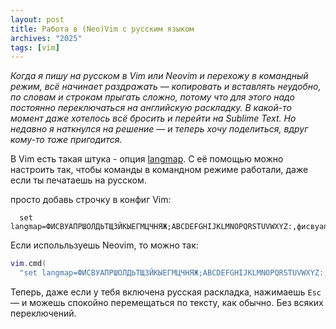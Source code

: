 ```yaml
---
layout: post
title: Работа в (Neo)Vim с русским языком
archives: "2025"
tags: [vim]
---
```

_Когда я пишу на русском в Vim или Neovim и перехожу в командный режим, всё начинает раздражать — копировать и вставлять неудобно, по словам и строкам прыгать сложно, потому что для этого надо постоянно переключаться на английскую раскладку. В какой-то момент даже хотелось всё бросить и перейти на Sublime Text. Но недавно я наткнулся на решение — и теперь хочу поделиться, вдруг кому-то тоже пригодится._

<!--more-->

В Vim есть такая штука - опция [langmap](https://neovim.io/doc/user/options.html#'langmap'). С её помощью можно настроить так, чтобы команды в командном режиме работали, даже если ты печатаешь на русском.

просто добавь строчку в конфиг Vim:
```vim
  set langmap=ФИСВУАПРШОЛДЬТЩЗЙКЫЕГМЦЧНЯЖ;ABCDEFGHIJKLMNOPQRSTUVWXYZ:,фисвуапршолдьтщзйкыегмцчня;abcdefghijklmnopqrstuvwxyz
```

Если испольльзуешь Neovim, то можно так:

```lua
vim.cmd(
  "set langmap=ФИСВУАПРШОЛДЬТЩЗЙКЫЕГМЦЧНЯЖ;ABCDEFGHIJKLMNOPQRSTUVWXYZ:,фисвуапршолдьтщзйкыегмцчня;abcdefghijklmnopqrstuvwxyz")
```

Теперь, даже если у тебя включена русская раскладка, нажимаешь `Esc` — и можешь спокойно перемещаться по тексту, как обычно. Без всяких переключений.
